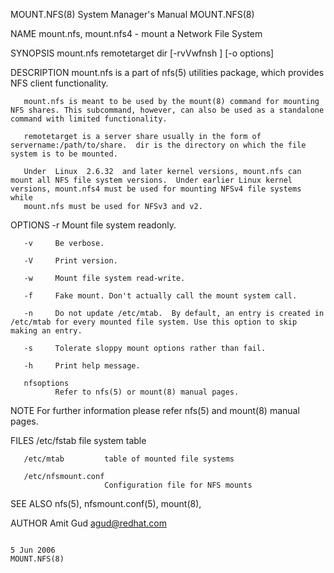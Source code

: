 MOUNT.NFS(8)                                                                               System Manager's Manual                                                                               MOUNT.NFS(8)



NAME
       mount.nfs, mount.nfs4 - mount a Network File System

SYNOPSIS
       mount.nfs remotetarget dir [-rvVwfnsh ] [-o options]

DESCRIPTION
       mount.nfs is a part of nfs(5) utilities package, which provides NFS client functionality.

       mount.nfs is meant to be used by the mount(8) command for mounting NFS shares. This subcommand, however, can also be used as a standalone command with limited functionality.

       remotetarget is a server share usually in the form of servername:/path/to/share.  dir is the directory on which the file system is to be mounted.

       Under  Linux  2.6.32  and later kernel versions, mount.nfs can mount all NFS file system versions.  Under earlier Linux kernel versions, mount.nfs4 must be used for mounting NFSv4 file systems while
       mount.nfs must be used for NFSv3 and v2.


OPTIONS
       -r     Mount file system readonly.

       -v     Be verbose.

       -V     Print version.

       -w     Mount file system read-write.

       -f     Fake mount. Don't actually call the mount system call.

       -n     Do not update /etc/mtab.  By default, an entry is created in /etc/mtab for every mounted file system. Use this option to skip making an entry.

       -s     Tolerate sloppy mount options rather than fail.

       -h     Print help message.

       nfsoptions
              Refer to nfs(5) or mount(8) manual pages.


NOTE
       For further information please refer nfs(5) and mount(8) manual pages.


FILES
       /etc/fstab        file system table

       /etc/mtab         table of mounted file systems

       /etc/nfsmount.conf
                         Configuration file for NFS mounts

SEE ALSO
       nfs(5), nfsmount.conf(5), mount(8),


AUTHOR
       Amit Gud <agud@redhat.com>



                                                                                                  5 Jun 2006                                                                                     MOUNT.NFS(8)
